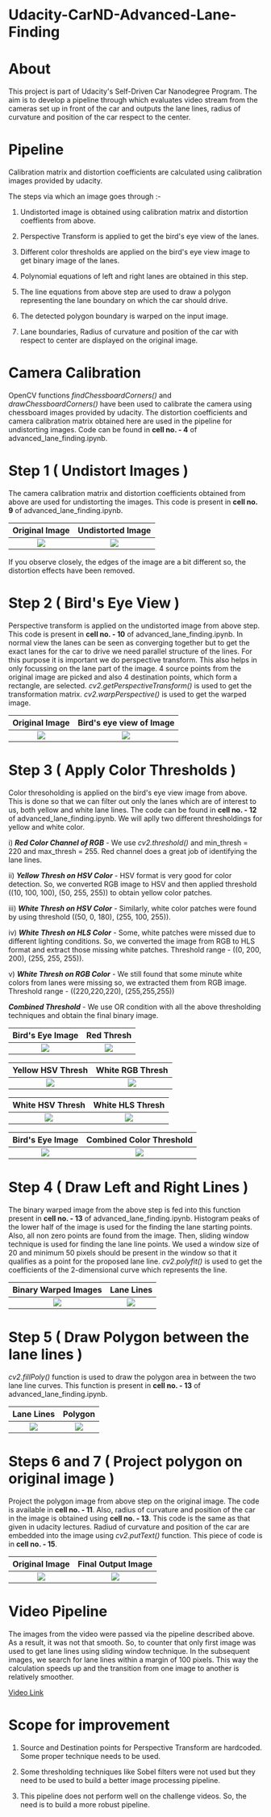 # Udacity-CarND-Advanced-Lane-Finding

# About

This project is part of Udacity's Self-Driven Car Nanodegree Program. The aim is to develop a pipeline through which evaluates video stream from the cameras set up in front of the car and outputs the lane lines, radius of curvature and position of the car respect to the center.

# Pipeline

Calibration matrix and distortion coefficients are calculated using calibration images provided by udacity. 

The steps via which an image goes through :-

1) Undistorted image is obtained using calibration matrix and distortion coeffients from above.

2) Perspective Transform is applied to get the bird's eye view of the lanes.

3) Different color thresholds are applied on the bird's eye view image to get binary image of the lanes.

4) Polynomial equations of left and right lanes are obtained in this step.

5) The line equations from above step are used to draw a polygon representing the lane boundary on which the car should drive.

6) The detected polygon boundary is warped on the input image.

7) Lane boundaries, Radius of curvature and position of the car with respect to center are displayed on the original image.


# Camera Calibration

OpenCV functions *findChessboardCorners()* and *drawChessboardCorners()* have been used to calibrate the camera using chessboard images provided by udacity. The distortion coefficients and camera calibration matrix obtained here are used in the pipeline for undistorting images. Code can be found in **cell no. - 4** of advanced_lane_finding.ipynb.


# Step 1 ( Undistort Images )

The camera calibration matrix and distortion coefficients obtained from above are used for undistorting the images. This code is present in **cell no. 9** of advanced_lane_finding.ipynb.

Original Image             |  Undistorted Image
:-------------------------:|:-------------------------:
![](https://github.com/imindrajit/Udacity-CarND-Advanced-Lane-Finding/blob/master/output_images/undistorted_images/straight_lines1/original.jpg)  |  ![](https://github.com/imindrajit/Udacity-CarND-Advanced-Lane-Finding/blob/master/output_images/undistorted_images/straight_lines1/undist.jpg)

If you observe closely, the edges of the image are a bit different so, the distortion effects have been removed.


# Step 2 ( Bird's Eye View )

Perspective transform is applied on the undistorted image from above step. This code is present in **cell no. - 10** of advanced_lane_finding.ipynb. In normal view the lanes can be seen as converging together but to get the exact lanes for the car to drive we need parallel structure of the lines. For this purpose it is important we do perspective transform. This also helps in only focussing on the lane part of the image. 4 source points from the original image are picked and also 4 destination points, which form a rectangle, are selected. *cv2.getPerspectiveTransform()* is used to get the transformation matrix. *cv2.warpPerspective()* is used to get the warped image.

Original Image             |  Bird's eye view of Image
:-------------------------:|:-------------------------:
![](https://github.com/imindrajit/Udacity-CarND-Advanced-Lane-Finding/blob/master/output_images/birds_eye_view_images/straight_lines1/original.jpg)  |  ![](https://github.com/imindrajit/Udacity-CarND-Advanced-Lane-Finding/blob/master/output_images/birds_eye_view_images/straight_lines1/birds_eye.jpg)


# Step 3 ( Apply Color Thresholds )

Color thresoholding is applied on the bird's eye view image from above. This is done so that we can filter out only the lanes which are of interest to us, both yellow and white lane lines. The code can be found in **cell no. - 12** of advanced_lane_finding.ipynb. We will aplly two different thresholdings for yellow and white color.

 i) ***Red Color Channel of RGB*** - We use *cv2.threshold()* and min_thresh = 220 and max_thresh = 255. Red channel does a great job of identifying the lane lines.
 
 ii) ***Yellow Thresh on HSV Color*** - HSV format is very good for color detection. So, we converted RGB image to HSV and then applied threshold ((10, 100, 100), (50, 255, 255)) to obtain yellow color patches.
 
 iii) ***White Thresh on HSV Color*** - Similarly, white color patches were found by using threshold ((50, 0, 180), (255, 100, 255)).
 
 iv) ***White Thresh on HLS Color*** - Some, white patches were missed due to different lighting conditions. So, we converted the image from RGB to HLS format and extract those missing white patches. Threshold range - ((0, 200, 200), (255, 255, 255)).
 
 v) ***White Thresh on RGB Color*** - We still found that some minute white colors from lanes were missing so, we extracted them from RGB image. Threshold range - ((220,220,220), (255,255,255))
 
 ***Combined Threshold*** - We use OR condition with all the above thresholding techniques and obtain the final binary image.
 
 Bird's Eye Image          |  Red Thresh               
:-------------------------:|:-------------------------:
![](https://github.com/imindrajit/Udacity-CarND-Advanced-Lane-Finding/blob/master/output_images/red_channel_thresh_images/straight_lines1/original.jpg)  |  ![](https://github.com/imindrajit/Udacity-CarND-Advanced-Lane-Finding/blob/master/output_images/red_channel_thresh_images/straight_lines1/red_thresh.jpg) 

Yellow HSV Thresh          |  White RGB Thresh               
:-------------------------:|:-------------------------:
![](https://github.com/imindrajit/Udacity-CarND-Advanced-Lane-Finding/blob/master/output_images/yellow_hsv_thresh_images/straight_lines1/yellow_hsv.jpg)  |  ![](https://github.com/imindrajit/Udacity-CarND-Advanced-Lane-Finding/blob/master/output_images/white_normal_thresh_images/straight_lines1/white_hls.jpg) 

 White HSV Thresh          |  White HLS Thresh
:-------------------------:|:-------------------------:
![](https://github.com/imindrajit/Udacity-CarND-Advanced-Lane-Finding/blob/master/output_images/white_hsv_thresh_images/straight_lines1/white_hsv.jpg)  |  ![](https://github.com/imindrajit/Udacity-CarND-Advanced-Lane-Finding/blob/master/output_images/white_hls_thresh_images/straight_lines1/white_hls.jpg)  

Bird's Eye Image           |  Combined Color Threshold               
:-------------------------:|:-------------------------:
![](https://github.com/imindrajit/Udacity-CarND-Advanced-Lane-Finding/blob/master/output_images/red_channel_thresh_images/straight_lines1/original.jpg)  |  ![](https://github.com/imindrajit/Udacity-CarND-Advanced-Lane-Finding/blob/master/output_images/combined_color_thresh_images/straight_lines1/combined_color.jpg) 


# Step 4 ( Draw Left and Right Lines )

The binary warped image from the above step is fed into this function present in **cell no. - 13** of advanced_lane_finding.ipynb. Histogram peaks of the lower half of the image is used for the finding the lane starting points. Also, all non zero points are found from the image. Then, sliding window technique is used for finding the lane line points. We used a window size of 20 and minimum 50 pixels should be present in the window so that it qualifies as a point for the proposed lane line. *cv2.polyfit()* is used to get the coefficients of the 2-dimensional curve which represents the line.

Binary Warped Images       |  Lane Lines               
:-------------------------:|:-------------------------:
![](https://github.com/imindrajit/Udacity-CarND-Advanced-Lane-Finding/blob/master/output_images/combined_color_thresh_images/straight_lines1/combined_color.jpg) |  ![](https://github.com/imindrajit/Udacity-CarND-Advanced-Lane-Finding/blob/master/output_images/lines_test_images/straight_lines1/combined_lines.jpg)


# Step 5 ( Draw Polygon between the lane lines )

*cv2.fillPoly()* function is used to draw the polygon area in between the two lane line curves. This function is present in **cell no. - 13** of advanced_lane_finding.ipynb.

Lane Lines                 |  Polygon               
:-------------------------:|:-------------------------:
![](https://github.com/imindrajit/Udacity-CarND-Advanced-Lane-Finding/blob/master/output_images/lines_test_images/straight_lines1/combined_lines.jpg) |  ![](https://github.com/imindrajit/Udacity-CarND-Advanced-Lane-Finding/blob/master/output_images/polygon_test_images/straight_lines1/polygon_image.jpg)


# Steps 6 and 7 ( Project polygon on original image )

Project the polygon image from above step on the original image. The code is available in **cell no. - 11**. Also, radius of curvature and position of the car in the image is obtained using **cell no. - 13**. This code is the same as that given in udacity lectures. Radiud of curvature and position of the car are embedded into the image using *cv2.putText()* function. This piece of code is in **cell no. - 15**.

Original Image             |  Final Output Image
:-------------------------:|:-------------------------:
![](https://github.com/imindrajit/Udacity-CarND-Advanced-Lane-Finding/blob/master/output_images/undistorted_images/straight_lines1/original.jpg)  |  ![](https://github.com/imindrajit/Udacity-CarND-Advanced-Lane-Finding/blob/master/output_images/final_images/straight_lines1/final_image.jpg)


# Video Pipeline

The images from the video were passed via the pipeline described above. As a result, it was not that smooth. So, to counter that only first image was used to get lane lines using sliding window technique. In the subsequent images, we search for lane lines within a margin of 100 pixels. This way the calculation speeds up and the transition from one image to another is relatively smoother.

[Video Link](https://www.youtube.com/watch?v=K4IfIrn7tIM)


# Scope for improvement

1) Source and Destination points for Perspective Transform are hardcoded. Some proper technique needs to be used.

2) Some thresholding techniques like Sobel filters were not used but they need to be used to build a better image processing pipeline.

3) This pipeline does not perform well on the challenge videos. So, the need is to build a more robust pipeline.

